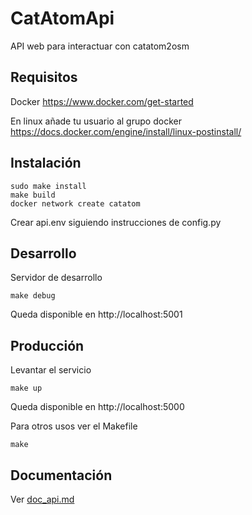 # CatAtomApi
API web para interactuar con catatom2osm

## Requisitos
Docker https://www.docker.com/get-started

En linux añade tu usuario al grupo docker
https://docs.docker.com/engine/install/linux-postinstall/

## Instalación

    sudo make install
    make build
    docker network create catatom

Crear api.env siguiendo instrucciones de config.py

## Desarrollo

Servidor de desarrollo

    make debug

Queda disponible en http://localhost:5001

## Producción

Levantar el servicio

    make up

Queda disponible en http://localhost:5000

Para otros usos ver el Makefile

    make

## Documentación
Ver [doc_api.md](doc_api.md)
